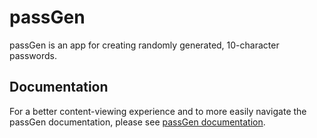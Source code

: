 # passGen

passGen is an app for creating randomly generated, 10-character passwords.

## Documentation
For a better content-viewing experience and to more easily navigate the passGen documentation, please see [passGen documentation](https://josh-wong.github.io/passGen).
